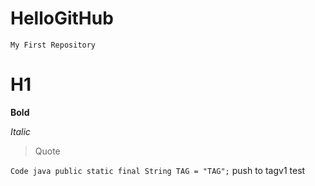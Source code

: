# HelloGitHub
	My First Repository
# H1 #
**Bold**

*Italic*

> Quote

 `Code java
public static final String TAG = "TAG";`
push to tagv1 test

